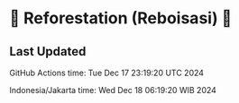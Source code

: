
# 🌳 Reforestation (Reboisasi) 🌲

## Last Updated

GitHub Actions time: Tue Dec 17 23:19:20 UTC 2024

Indonesia/Jakarta time: Wed Dec 18 06:19:20 WIB 2024
